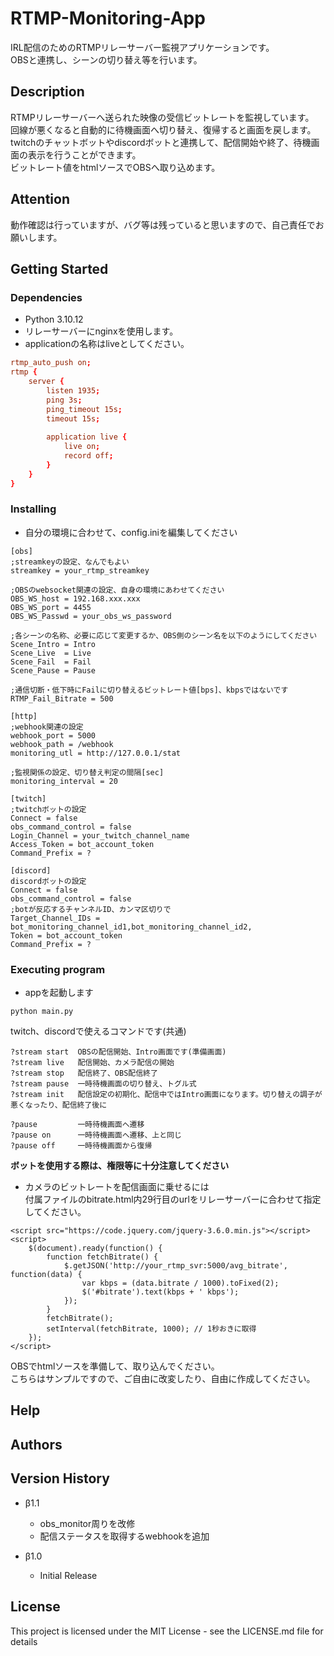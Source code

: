 # RTMP-Monitoring-App
IRL配信のためのRTMPリレーサーバー監視アプリケーションです。  
OBSと連携し、シーンの切り替え等を行います。  

## Description

RTMPリレーサーバーへ送られた映像の受信ビットレートを監視しています。  
回線が悪くなると自動的に待機画面へ切り替え、復帰すると画面を戻します。  
twitchのチャットボットやdiscordボットと連携して、配信開始や終了、待機画面の表示を行うことができます。  
ビットレート値をhtmlソースでOBSへ取り込めます。

## Attention
動作確認は行っていますが、バグ等は残っていると思いますので、自己責任でお願いします。  

## Getting Started

### Dependencies
* Python 3.10.12
* リレーサーバーにnginxを使用します。
* applicationの名称はliveとしてください。  
  
```conf:nginx.conf
rtmp_auto_push on;
rtmp {
    server {
        listen 1935;
        ping 3s;
        ping_timeout 15s;
        timeout 15s;
 
        application live {
            live on;
            record off;
        }
    }
}
```

### Installing

* 自分の環境に合わせて、config.iniを編集してください
```
[obs]
;streamkeyの設定、なんでもよい
streamkey = your_rtmp_streamkey

;OBSのwebsocket関連の設定、自身の環境にあわせてください
OBS_WS_host = 192.168.xxx.xxx
OBS_WS_port = 4455
OBS_WS_Passwd = your_obs_ws_password

;各シーンの名称、必要に応じて変更するか、OBS側のシーン名を以下のようにしてください
Scene_Intro = Intro
Scene_Live  = Live
Scene_Fail  = Fail
Scene_Pause = Pause

;通信切断・低下時にFailに切り替えるビットレート値[bps]、kbpsではないです
RTMP_Fail_Bitrate = 500

[http]
;webhook関連の設定
webhook_port = 5000
webhook_path = /webhook
monitoring_utl = http://127.0.0.1/stat

;監視関係の設定、切り替え判定の間隔[sec]
monitoring_interval = 20

[twitch]
;twitchボットの設定
Connect = false
obs_command_control = false
Login_Channel = your_twitch_channel_name
Access_Token = bot_account_token
Command_Prefix = ?

[discord]
discordボットの設定
Connect = false
obs_command_control = false
;botが反応するチャンネルID、カンマ区切りで
Target_Channel_IDs = bot_monitoring_channel_id1,bot_monitoring_channel_id2,
Token = bot_account_token
Command_Prefix = ?
```

### Executing program
* appを起動します
```
python main.py
```

twitch、discordで使えるコマンドです(共通)
```
?stream start  OBSの配信開始、Intro画面です(準備画面)
?stream live   配信開始、カメラ配信の開始
?stream stop   配信終了、OBS配信終了
?stream pause  一時待機画面の切り替え、トグル式
?stream init   配信設定の初期化、配信中ではIntro画面になります。切り替えの調子が悪くなったり、配信終了後に

?pause         一時待機画面へ遷移
?pause on      一時待機画面へ遷移、上と同じ
?pause off     一時待機画面から復帰
```
**ボットを使用する際は、権限等に十分注意してください**  

* カメラのビットレートを配信画面に乗せるには  
付属ファイルのbitrate.html内29行目のurlをリレーサーバーに合わせて指定してください。
```
<script src="https://code.jquery.com/jquery-3.6.0.min.js"></script>
<script>
    $(document).ready(function() {
        function fetchBitrate() {
            $.getJSON('http://your_rtmp_svr:5000/avg_bitrate', function(data) {
                var kbps = (data.bitrate / 1000).toFixed(2);
                $('#bitrate').text(kbps + ' kbps');
            });
        }
        fetchBitrate();
        setInterval(fetchBitrate, 1000); // 1秒おきに取得
    });
</script>
```

OBSでhtmlソースを準備して、取り込んでください。  
こちらはサンプルですので、ご自由に改変したり、自由に作成してください。
  
## Help


## Authors


## Version History
* β1.1
    * obs_monitor周りを改修
    * 配信ステータスを取得するwebhookを追加
  
* β1.0
    * Initial Release

## License

This project is licensed under the MIT License - see the LICENSE.md file for details

